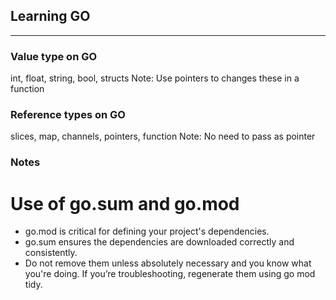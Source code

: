## Learning GO

---

### Value type on GO

int, float, string, bool, structs
Note: Use pointers to changes these in a function

### Reference types on GO

slices, map, channels, pointers, function
Note: No need to pass as pointer

### Notes

# Use of go.sum and go.mod

- go.mod is critical for defining your project's dependencies.
- go.sum ensures the dependencies are downloaded correctly and consistently.
- Do not remove them unless absolutely necessary and you know what you're doing. If you’re troubleshooting, regenerate them using go mod tidy.
